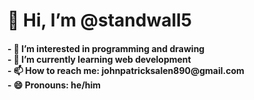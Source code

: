 <h1>👋 Hi, I’m @standwall5 </h1>
<h4>
- 👀 I’m interested in programming and drawing <br>
- 🌱 I’m currently learning web development<br>
- 📫 How to reach me: johnpatricksalen890@gmail.com<br>
- 😄 Pronouns: he/him <br>
</h4>

<!---
standwall5/standwall5 is a ✨ special ✨ repository because its `README.md` (this file) appears on your GitHub profile.
You can click the Preview link to take a look at your changes.
--->
